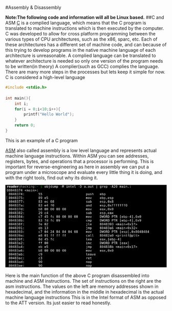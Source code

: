 #Assembly & Disassembly

**Note:The following code and information will all be Linux based.**
##C and ASM
[C](https://en.cppreference.com/w/c/languageasm) is a complied language, which means that the C program is translated to machine instructions
which is then executed by the computer. C was developed to allow for cross platform programming between
the various types of CPU architectures, such as the x86, sparc, etc. Each of these architectures has 
a different set of machine code, and can because of this trying to develop programs in the native machine language of
each architecture is unreasonable. A complied language can be translated to whatever architecture is needed so
only one version of the program needs to be written(in theory) A complier(such as GCC) complies the language. There are many more steps in the processes but lets keep it simple for now. C is considered a high-level language
```C
#include <stdio.h>

int main(){
    int i;
    for(i = 0;i<10;i++){
        printf("Hello World");
    }
    return 0;
}
```
This is an example of a C program

[ASM](references/ASM_Reference.pdf) also called assembly is a low level language and represents actual machine language instructions. Within ASM you can see addresses, registers, bytes, and operations that a processor is performing. This is important for reverse-engineering as here in assembly we can put a program under a microscope and evaluate every little thing it is doing, and with the right tools, find out why its doing it.

![Disassembled C program](images/hello_world_loop_asn.png)

Here is the main function of the above C program disassembled into machine and ASM instructions. The set of instructions on the right are the asm instructions. The values on the left are memory addresses shown in hexadecimal, and the information in the middle in hexadecimal is the actual machine language instructions This is in the Intel format of ASM as opposed to the ATT version. Its just easier to read honestly.

